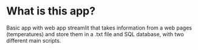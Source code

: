 # What is this app?

Basic app with web app streamlit that takes information from a web pages (temperatures) and store them in a .txt file and SQL database, with two different main scripts.
